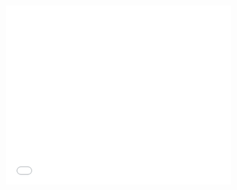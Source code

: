 
<iframe id = "ifrScreenCap" src = "../screen-capture/mnu-screen-capture.html"  width = "100%" height = "400" frameBorder = "0" ></iframe>

